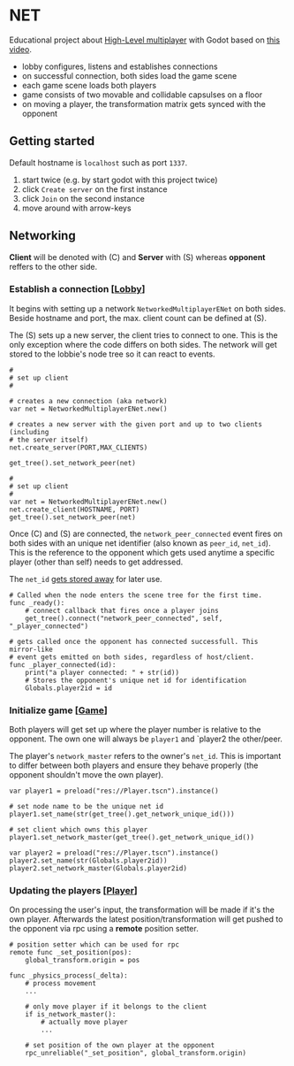 # NET

Educational project about [High-Level
multiplayer](https://docs.godotengine.org/en/stable/tutorials/networking/high_level_multiplayer.html) with Godot based on [this
video](https://www.youtube.com/watch?v=K0luHLZxjBA).

- lobby configures, listens and establishes connections
- on successful connection, both sides load the game scene
- each game scene loads both players
- game consists of two movable and collidable capsulses on a floor
- on moving a player, the transformation matrix gets synced with the opponent

## Getting started

Default hostname is `localhost` such as port `1337`.

1. start twice (e.g. by start godot with this project twice)
2. click `Create server` on the first instance
3. click `Join` on the second instance
4. move around with arrow-keys

## Networking

__Client__ will be denoted with (C) and __Server__ with (S) whereas __opponent__
reffers to the other side. 


### Establish a connection [[Lobby](Lobby.gd)]

It begins with setting up a network `NetworkedMultiplayerENet` on both sides.
Beside hostname and port, the max. client count can be defined at (S).

The (S) sets up a new server, the client tries to connect to one. This is the
only exception where the code differs on both sides. The network will get stored
to the lobbie's node tree so it can react to events.
```
#
# set up client
#

# creates a new connection (aka network)
var net = NetworkedMultiplayerENet.new()
	
# creates a new server with the given port and up to two clients (including
# the server itself)
net.create_server(PORT,MAX_CLIENTS)
	
get_tree().set_network_peer(net)

#
# set up client
#   
var net = NetworkedMultiplayerENet.new()
net.create_client(HOSTNAME, PORT)
get_tree().set_network_peer(net)
```

Once (C) and (S) are connected, the `network_peer_connected` event fires on
both sides with an unique net identifier (also known as `peer_id`, `net_id`).
This is the reference to the opponent which gets used anytime a specific 
player (other than self) needs to get addressed.

The `net_id` [gets stored away](Globals.gd) for later use.

```
# Called when the node enters the scene tree for the first time.
func _ready():
	# connect callback that fires once a player joins
	get_tree().connect("network_peer_connected", self, "_player_connected")

# gets called once the opponent has connected successfull. This mirror-like
# event gets emitted on both sides, regardless of host/client.
func _player_connected(id):
	print("a player connected: " + str(id))
	# Stores the opponent's unique net id for identification
	Globals.player2id = id
```



### Initialize game [[Game](Game.gd)]

Both players will get set up where the player number is relative to the
opponent. The own one will always be `player1` and `player2 the other/peer.

The player's `network_master` refers to the owner's `net_id`. This is important
to differ between both players and ensure they behave properly (the opponent
shouldn't move the own player).

```
var player1 = preload("res://Player.tscn").instance()
	
# set node name to be the unique net id
player1.set_name(str(get_tree().get_network_unique_id()))
	
# set client which owns this player
player1.set_network_master(get_tree().get_network_unique_id())

var player2 = preload("res://Player.tscn").instance()
player2.set_name(str(Globals.player2id))
player2.set_network_master(Globals.player2id)
```


### Updating the players [[Player](Player.gd)]

On processing the user's input, the transformation will be made if it's the
own player. Afterwards the latest position/transformation will get pushed to
the opponent via rpc using a __remote__ position setter.

```
# position setter which can be used for rpc
remote func _set_position(pos):
	global_transform.origin = pos

func _physics_process(_delta):
    # process movement
    ...
	
	# only move player if it belongs to the client
	if is_network_master():
		# actually move player
        ...

	# set position of the own player at the opponent
	rpc_unreliable("_set_position", global_transform.origin)
```
